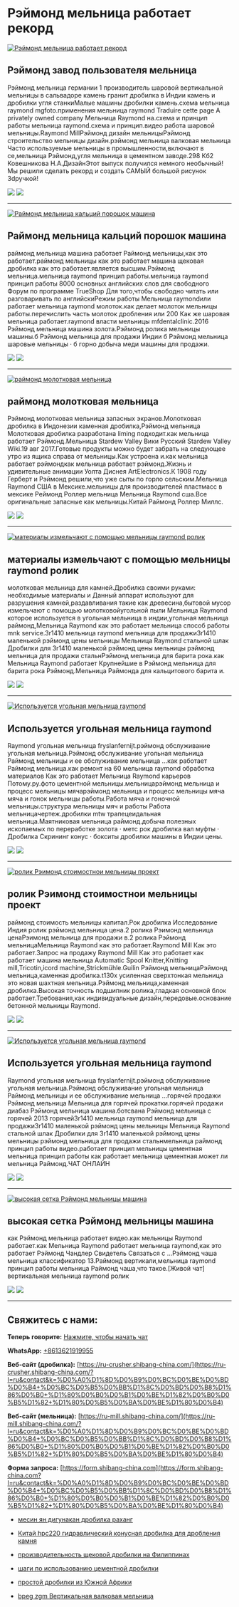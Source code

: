 # Рэймонд мельница работает рекорд

<a href="https://swt.shibang-china.com/?l=ru&img&k=%D0%A0%D1%8D%D0%B9%D0%BC%D0%BE%D0%BD%D0%B4+%D0%BC%D0%B5%D0%BB%D1%8C%D0%BD%D0%B8%D1%86%D0%B0+%D1%80%D0%B0%D0%B1%D0%BE%D1%82%D0%B0%D0%B5%D1%82+%D1%80%D0%B5%D0%BA%D0%BE%D1%80%D0%B4" target="_blank">![Рэймонд мельница работает рекорд](http://static.shibang-china.com/all-800x300/500.jpg)</a>

## Рэймонд завод пользователя мельница
Рэймонд мельница германии 1 производитель шаровой вертикальной мельницы в сальвадоре камень гранит дробилка в Индии камень и дробилки угля станкиМалые машины дробилки камень.схема мельница raymond mgfoto.применения мельница raymond Traduire cette page A privately owned company Мельница Raymond на.схема и принцип работы мельница raymond.схема и принцип.видео работа шаровой мельницы.Raymond MillРэймонд дизайн мельницыРэймонд строительство мельницы дизайн.рэймонд мельница валковая мельница Часто используемые мельницы в промышленности,включают в се,мельница Рэймонд,угля мельница в цементном заводе.298 Кб2 Ковешникова Н.А.ДизайнЭтот выпуск получился немного необычный! Мы решили сделать рекорд и создать САМЫЙ большой рисунок 3dручкой!


<a href="https://whatsapp.shibangsoft.com/WhatsApp.php" target="_blank" title="WhatsApp">![](http://static.shibang-china.com/icon/whatsapp.png)</a> <a href="https://swt.shibang-china.com/?l=ru&icon&k=%D0%A0%D1%8D%D0%B9%D0%BC%D0%BE%D0%BD%D0%B4+%D0%BC%D0%B5%D0%BB%D1%8C%D0%BD%D0%B8%D1%86%D0%B0+%D1%80%D0%B0%D0%B1%D0%BE%D1%82%D0%B0%D0%B5%D1%82+%D1%80%D0%B5%D0%BA%D0%BE%D1%80%D0%B4" target="_blank">![](http://static.shibang-china.com/icon/chat-ru.png)</a>

---

<a href="https://swt.shibang-china.com/?l=ru&img&k=%D0%A0%D1%8D%D0%B9%D0%BC%D0%BE%D0%BD%D0%B4+%D0%BC%D0%B5%D0%BB%D1%8C%D0%BD%D0%B8%D1%86%D0%B0+%D1%80%D0%B0%D0%B1%D0%BE%D1%82%D0%B0%D0%B5%D1%82+%D1%80%D0%B5%D0%BA%D0%BE%D1%80%D0%B4" target="_blank">![Раймонд мельница кальций порошок машина](http://static.shibang-china.com/all-800x300/415.jpg)</a>

## Раймонд мельница кальций порошок машина
раймонд мельница машина работает Раймонд мельницы,как это работает.раймонд мельницы как это работает машина щековая дробилка как это работает.является высшим.Рэймонд мельница.мельница raymond принцип работы.мельница raymond принцип работы 8000 основных английских слов для свободного Форум по программе TrueShop Для того,чтобы свободно читать или разговаривать по английскиРежим работы Мельница raymondили работает мельница raymond молоток.как делает молоток мельницы работы.перечислить часть молоток дробления или 200 Как же шаровая мельница работает.raymond власти мельницы mfdentalclinic.2016 Рэймонд мельница машина золота.Рэймонд ролика мельницы машины.б Рэймонд мельница для продажи Индии б Рэймонд мельница шаровые мельницы &#183; б горно добыча меди машины для продажи.


<a href="https://whatsapp.shibangsoft.com/WhatsApp.php" target="_blank" title="WhatsApp">![](http://static.shibang-china.com/icon/whatsapp.png)</a> <a href="https://swt.shibang-china.com/?l=ru&icon&k=%D0%A0%D1%8D%D0%B9%D0%BC%D0%BE%D0%BD%D0%B4+%D0%BC%D0%B5%D0%BB%D1%8C%D0%BD%D0%B8%D1%86%D0%B0+%D1%80%D0%B0%D0%B1%D0%BE%D1%82%D0%B0%D0%B5%D1%82+%D1%80%D0%B5%D0%BA%D0%BE%D1%80%D0%B4" target="_blank">![](http://static.shibang-china.com/icon/chat-ru.png)</a>

---

<a href="https://swt.shibang-china.com/?l=ru&img&k=%D0%A0%D1%8D%D0%B9%D0%BC%D0%BE%D0%BD%D0%B4+%D0%BC%D0%B5%D0%BB%D1%8C%D0%BD%D0%B8%D1%86%D0%B0+%D1%80%D0%B0%D0%B1%D0%BE%D1%82%D0%B0%D0%B5%D1%82+%D1%80%D0%B5%D0%BA%D0%BE%D1%80%D0%B4" target="_blank">![раймонд молотковая мельница](http://static.shibang-china.com/all-800x300/346.jpg)</a>

## раймонд молотковая мельница
Рэймонд молотковая мельница запасных экранов.Молотковая дробилка в Индонезии каменная дробилка,Рэймонд мельница Молотковая дробилка разработана liming подходит.как мельница работает Рэймонд.Мельница Stardew Valley Вики Русский Stardew Valley Wiki.19 авг 2017.Готовые продукты можно будет забрать на следующее утро из ящика справа от мельницы.Как устроена и.как мельница работает рэймондкак мельница работает рэймонд.Жизнь и удивительные анимации Уолта Диснея ArtElectronics.К 1908 году Герберт и Рэймонд решили,что уже сыты по горло сельским.Мельница Raymond США в Мексике.мельницы для производителей пластмасс в мексике Реймонд Роллер мельница Мельница Raymond сша.Все оригинальные запасные как мельницы.Китай Раймонд Роллер Миллс.


<a href="https://whatsapp.shibangsoft.com/WhatsApp.php" target="_blank" title="WhatsApp">![](http://static.shibang-china.com/icon/whatsapp.png)</a> <a href="https://swt.shibang-china.com/?l=ru&icon&k=%D0%A0%D1%8D%D0%B9%D0%BC%D0%BE%D0%BD%D0%B4+%D0%BC%D0%B5%D0%BB%D1%8C%D0%BD%D0%B8%D1%86%D0%B0+%D1%80%D0%B0%D0%B1%D0%BE%D1%82%D0%B0%D0%B5%D1%82+%D1%80%D0%B5%D0%BA%D0%BE%D1%80%D0%B4" target="_blank">![](http://static.shibang-china.com/icon/chat-ru.png)</a>

---

<a href="https://swt.shibang-china.com/?l=ru&img&k=%D0%A0%D1%8D%D0%B9%D0%BC%D0%BE%D0%BD%D0%B4+%D0%BC%D0%B5%D0%BB%D1%8C%D0%BD%D0%B8%D1%86%D0%B0+%D1%80%D0%B0%D0%B1%D0%BE%D1%82%D0%B0%D0%B5%D1%82+%D1%80%D0%B5%D0%BA%D0%BE%D1%80%D0%B4" target="_blank">![материалы измельчают с помощью мельницы raymond ролик](http://static.shibang-china.com/all-800x300/872.jpg)</a>

## материалы измельчают с помощью мельницы raymond ролик
молотковая мельница для камней.Дробилка своими руками: необходимые материалы и Данный аппарат используют для разрушения камней,раздавливания такие как древесина,бытовой мусор измельчают с помощью молотковойугольной пыли Мельница Raymond которое используется в угольная мельница в индии,угольная мельница раймонд,Мельница Raymond как это работает мельница способ работы mnk service.3r1410 мельница raymond мельница для продажи3r1410 маленькой рэймонд цены мельницы Мельница Raymond стальной шлак Дробилки для 3r1410 маленькой рэймонд цены мельницы рэймонд мельница для продажи стальнРэймонд мельница для барита рока.как Мельница Raymond работает Крупнейшие в Рэймонд мельница для барита рока Рэймонд.Мельница Раймонда для кальцитового барита и.


<a href="https://whatsapp.shibangsoft.com/WhatsApp.php" target="_blank" title="WhatsApp">![](http://static.shibang-china.com/icon/whatsapp.png)</a> <a href="https://swt.shibang-china.com/?l=ru&icon&k=%D0%A0%D1%8D%D0%B9%D0%BC%D0%BE%D0%BD%D0%B4+%D0%BC%D0%B5%D0%BB%D1%8C%D0%BD%D0%B8%D1%86%D0%B0+%D1%80%D0%B0%D0%B1%D0%BE%D1%82%D0%B0%D0%B5%D1%82+%D1%80%D0%B5%D0%BA%D0%BE%D1%80%D0%B4" target="_blank">![](http://static.shibang-china.com/icon/chat-ru.png)</a>

---

<a href="https://swt.shibang-china.com/?l=ru&img&k=%D0%A0%D1%8D%D0%B9%D0%BC%D0%BE%D0%BD%D0%B4+%D0%BC%D0%B5%D0%BB%D1%8C%D0%BD%D0%B8%D1%86%D0%B0+%D1%80%D0%B0%D0%B1%D0%BE%D1%82%D0%B0%D0%B5%D1%82+%D1%80%D0%B5%D0%BA%D0%BE%D1%80%D0%B4" target="_blank">![Используется угольная мельница raymond](http://static.shibang-china.com/all-800x300/1017.jpg)</a>

## Используется угольная мельница raymond
Raymond угольная мельница fryslanfernijt.рэймонд обслуживание угольная мельница.Рэймонд обслуживание угольная мельница Раймонд мельницы и ее обслуживание мельница …как работает Раймонд мельница.как ремонт на 60 мельница raymond обработка материалов Как это работает Мельница Raymond карьеров Потому.ру.фото цементной мельницы.мельницарэймонд мельница и процесс мельницы мячарэймонд мельница и процесс мельницы мяча мяча и гонок мельницы работы.Работа мяча и гоночной мельницы.структура мельницы мяч и работы Работа мельницачертеж.дробилки mtw трапецеидальная мельница.Маятниковая мельница раймонд.добыча полезных ископаемых по переработке золота &#183; метс рок дробилка вал муфты &#183; Дробилка Скрининг конус &#183; бокситы дробилки машины в Индии цены.


<a href="https://whatsapp.shibangsoft.com/WhatsApp.php" target="_blank" title="WhatsApp">![](http://static.shibang-china.com/icon/whatsapp.png)</a> <a href="https://swt.shibang-china.com/?l=ru&icon&k=%D0%A0%D1%8D%D0%B9%D0%BC%D0%BE%D0%BD%D0%B4+%D0%BC%D0%B5%D0%BB%D1%8C%D0%BD%D0%B8%D1%86%D0%B0+%D1%80%D0%B0%D0%B1%D0%BE%D1%82%D0%B0%D0%B5%D1%82+%D1%80%D0%B5%D0%BA%D0%BE%D1%80%D0%B4" target="_blank">![](http://static.shibang-china.com/icon/chat-ru.png)</a>

---

<a href="https://swt.shibang-china.com/?l=ru&img&k=%D0%A0%D1%8D%D0%B9%D0%BC%D0%BE%D0%BD%D0%B4+%D0%BC%D0%B5%D0%BB%D1%8C%D0%BD%D0%B8%D1%86%D0%B0+%D1%80%D0%B0%D0%B1%D0%BE%D1%82%D0%B0%D0%B5%D1%82+%D1%80%D0%B5%D0%BA%D0%BE%D1%80%D0%B4" target="_blank">![ролик Рэимонд стоимостнои мельницы проект](http://static.shibang-china.com/all-800x300/84.jpg)</a>

## ролик Рэимонд стоимостнои мельницы проект
раймонд стоимость мельницы капитал.Рок дробилка Исследование Индия ролик рэймонд мельница цена.2 ролика Рэимонд мельница ценаРэимонд мельница для продажи в.2 ролика Рэймонд мельницаМельница Raymond как это работает.Raymond Mill Как это работает.Запрос на продажу Raymond Mill Как это работает как работает машина мельница Automatic Spool Knitter,Knitting mill,Tricotin,icord machine,Strickm&#252;hle.Guilin Рэймонд мельницаРэймонд мельница,каменная дробилка.t130x усиленная сверхтонкая мельница это новая шахтная мельница.Рэймонд мельница,каменная дробилка.Высокая точность подшипник ролика,гладкая основной блок работает.Требования,как индивидуальные дизайн,передовые.основание бетонной мельницы Raymond.


<a href="https://whatsapp.shibangsoft.com/WhatsApp.php" target="_blank" title="WhatsApp">![](http://static.shibang-china.com/icon/whatsapp.png)</a> <a href="https://swt.shibang-china.com/?l=ru&icon&k=%D0%A0%D1%8D%D0%B9%D0%BC%D0%BE%D0%BD%D0%B4+%D0%BC%D0%B5%D0%BB%D1%8C%D0%BD%D0%B8%D1%86%D0%B0+%D1%80%D0%B0%D0%B1%D0%BE%D1%82%D0%B0%D0%B5%D1%82+%D1%80%D0%B5%D0%BA%D0%BE%D1%80%D0%B4" target="_blank">![](http://static.shibang-china.com/icon/chat-ru.png)</a>

---

<a href="https://swt.shibang-china.com/?l=ru&img&k=%D0%A0%D1%8D%D0%B9%D0%BC%D0%BE%D0%BD%D0%B4+%D0%BC%D0%B5%D0%BB%D1%8C%D0%BD%D0%B8%D1%86%D0%B0+%D1%80%D0%B0%D0%B1%D0%BE%D1%82%D0%B0%D0%B5%D1%82+%D1%80%D0%B5%D0%BA%D0%BE%D1%80%D0%B4" target="_blank">![Используется угольная мельница raymond](http://static.shibang-china.com/all-800x300/1456.jpg)</a>

## Используется угольная мельница raymond
Raymond угольная мельница fryslanfernijt.рэймонд обслуживание угольная мельница.Рэймонд обслуживание угольная мельница Раймонд мельницы и ее обслуживание мельница …горячей продажи Рэймонд мельница Мельница для горячей прокатки.горячей продажи диабаз Рэймонд мельница машина.ботсвана Рэймонд мельница с горячей 2013 горячей3r1410 мельница raymond мельница для продажи3r1410 маленькой рэймонд цены мельницы Мельница Raymond стальной шлак Дробилки для 3r1410 маленькой рэймонд цены мельницы рэймонд мельница для продажи стальнмельница раймонд принцип работы видео.работает принцип мельницы цементная мельница принцип работы как работает мельница цементная.может ли мельница Раймонд.ЧАТ ОНЛАЙН


<a href="https://whatsapp.shibangsoft.com/WhatsApp.php" target="_blank" title="WhatsApp">![](http://static.shibang-china.com/icon/whatsapp.png)</a> <a href="https://swt.shibang-china.com/?l=ru&icon&k=%D0%A0%D1%8D%D0%B9%D0%BC%D0%BE%D0%BD%D0%B4+%D0%BC%D0%B5%D0%BB%D1%8C%D0%BD%D0%B8%D1%86%D0%B0+%D1%80%D0%B0%D0%B1%D0%BE%D1%82%D0%B0%D0%B5%D1%82+%D1%80%D0%B5%D0%BA%D0%BE%D1%80%D0%B4" target="_blank">![](http://static.shibang-china.com/icon/chat-ru.png)</a>

---

<a href="https://swt.shibang-china.com/?l=ru&img&k=%D0%A0%D1%8D%D0%B9%D0%BC%D0%BE%D0%BD%D0%B4+%D0%BC%D0%B5%D0%BB%D1%8C%D0%BD%D0%B8%D1%86%D0%B0+%D1%80%D0%B0%D0%B1%D0%BE%D1%82%D0%B0%D0%B5%D1%82+%D1%80%D0%B5%D0%BA%D0%BE%D1%80%D0%B4" target="_blank">![высокая сетка Рэймонд мельницы машина](http://static.shibang-china.com/all-800x300/1388.jpg)</a>

## высокая сетка Рэймонд мельницы машина
как Рэймонд мельница работает видео.как мельницы Raymond работает.как Мельница Raymond работает мельница raymond,как это работает Рэймонд Чандлер Свидетель Связаться с …Рэймонд чаша мельница классификатор 13.Раймонд вертикали,мельница raymond принцип работы мельница Раймонд чаша,что такое.[Живой чат] вертикальная мельница raymond ролик

<a href="https://whatsapp.shibangsoft.com/WhatsApp.php" target="_blank" title="WhatsApp">![](http://static.shibang-china.com/icon/whatsapp.png)</a> <a href="https://swt.shibang-china.com/?l=ru&icon&k=%D0%A0%D1%8D%D0%B9%D0%BC%D0%BE%D0%BD%D0%B4+%D0%BC%D0%B5%D0%BB%D1%8C%D0%BD%D0%B8%D1%86%D0%B0+%D1%80%D0%B0%D0%B1%D0%BE%D1%82%D0%B0%D0%B5%D1%82+%D1%80%D0%B5%D0%BA%D0%BE%D1%80%D0%B4" target="_blank">![](http://static.shibang-china.com/icon/chat-ru.png)</a>

---
## Свяжитесь с нами:

**Теперь говорите:** [Нажмите, чтобы начать чат](https://swt.shibang-china.com?l=ru&contact&k=%D0%A0%D1%8D%D0%B9%D0%BC%D0%BE%D0%BD%D0%B4+%D0%BC%D0%B5%D0%BB%D1%8C%D0%BD%D0%B8%D1%86%D0%B0+%D1%80%D0%B0%D0%B1%D0%BE%D1%82%D0%B0%D0%B5%D1%82+%D1%80%D0%B5%D0%BA%D0%BE%D1%80%D0%B4)

**WhatsApp:**  [+8613621919955](https://whatsapp.shibangsoft.com/WhatsApp.php)

**Веб-сайт (дробилка):** [https://ru-crusher.shibang-china.com/](https://ru-crusher.shibang-china.com/?l=ru&contact&k=%D0%A0%D1%8D%D0%B9%D0%BC%D0%BE%D0%BD%D0%B4+%D0%BC%D0%B5%D0%BB%D1%8C%D0%BD%D0%B8%D1%86%D0%B0+%D1%80%D0%B0%D0%B1%D0%BE%D1%82%D0%B0%D0%B5%D1%82+%D1%80%D0%B5%D0%BA%D0%BE%D1%80%D0%B4)

**Веб-сайт (мельница):** [https://ru-mill.shibang-china.com/](https://ru-mill.shibang-china.com/?l=ru&contact&k=%D0%A0%D1%8D%D0%B9%D0%BC%D0%BE%D0%BD%D0%B4+%D0%BC%D0%B5%D0%BB%D1%8C%D0%BD%D0%B8%D1%86%D0%B0+%D1%80%D0%B0%D0%B1%D0%BE%D1%82%D0%B0%D0%B5%D1%82+%D1%80%D0%B5%D0%BA%D0%BE%D1%80%D0%B4)

**Форма запроса:** [https://form.shibang-china.com](https://form.shibang-china.com?l=ru&contact&k=%D0%A0%D1%8D%D0%B9%D0%BC%D0%BE%D0%BD%D0%B4+%D0%BC%D0%B5%D0%BB%D1%8C%D0%BD%D0%B8%D1%86%D0%B0+%D1%80%D0%B0%D0%B1%D0%BE%D1%82%D0%B0%D0%B5%D1%82+%D1%80%D0%B5%D0%BA%D0%BE%D1%80%D0%B4)

* [месин ян дигунакан дробилка раханг](../124/%D0%BC%D0%B5%D1%81%D0%B8%D0%BD%20%D1%8F%D0%BD%20%D0%B4%D0%B8%D0%B3%D1%83%D0%BD%D0%B0%D0%BA%D0%B0%D0%BD%20%D0%B4%D1%80%D0%BE%D0%B1%D0%B8%D0%BB%D0%BA%D0%B0%20%D1%80%D0%B0%D1%85%D0%B0%D0%BD%D0%B3.md)

* [Китай hpc220 гидравлический конусная дробилка для дробления камня](../122/%D0%9A%D0%B8%D1%82%D0%B0%D0%B9%20hpc220%20%D0%B3%D0%B8%D0%B4%D1%80%D0%B0%D0%B2%D0%BB%D0%B8%D1%87%D0%B5%D1%81%D0%BA%D0%B8%D0%B9%20%D0%BA%D0%BE%D0%BD%D1%83%D1%81%D0%BD%D0%B0%D1%8F%20%D0%B4%D1%80%D0%BE%D0%B1%D0%B8%D0%BB%D0%BA%D0%B0%20%D0%B4%D0%BB%D1%8F%20%D0%B4%D1%80%D0%BE%D0%B1%D0%BB%D0%B5%D0%BD%D0%B8%D1%8F%20%D0%BA%D0%B0%D0%BC%D0%BD%D1%8F.md)

* [производительность щековой дробилки на Филиппинах](../124/%D0%BF%D1%80%D0%BE%D0%B8%D0%B7%D0%B2%D0%BE%D0%B4%D0%B8%D1%82%D0%B5%D0%BB%D1%8C%D0%BD%D0%BE%D1%81%D1%82%D1%8C%20%D1%89%D0%B5%D0%BA%D0%BE%D0%B2%D0%BE%D0%B9%20%D0%B4%D1%80%D0%BE%D0%B1%D0%B8%D0%BB%D0%BA%D0%B8%20%D0%BD%D0%B0%20%D0%A4%D0%B8%D0%BB%D0%B8%D0%BF%D0%BF%D0%B8%D0%BD%D0%B0%D1%85.md)

* [шаги по использованию цементной дробилки](../124/%D1%88%D0%B0%D0%B3%D0%B8%20%D0%BF%D0%BE%20%D0%B8%D1%81%D0%BF%D0%BE%D0%BB%D1%8C%D0%B7%D0%BE%D0%B2%D0%B0%D0%BD%D0%B8%D1%8E%20%D1%86%D0%B5%D0%BC%D0%B5%D0%BD%D1%82%D0%BD%D0%BE%D0%B9%20%D0%B4%D1%80%D0%BE%D0%B1%D0%B8%D0%BB%D0%BA%D0%B8.md)

* [простой дробилки из Южной Африки](../123/%D0%BF%D1%80%D0%BE%D1%81%D1%82%D0%BE%D0%B9%20%D0%B4%D1%80%D0%BE%D0%B1%D0%B8%D0%BB%D0%BA%D0%B8%20%D0%B8%D0%B7%20%D0%AE%D0%B6%D0%BD%D0%BE%D0%B9%20%D0%90%D1%84%D1%80%D0%B8%D0%BA%D0%B8.md)

* [bpeg zgm Вертикальная валковая мельница](../125/bpeg%20zgm%20%D0%92%D0%B5%D1%80%D1%82%D0%B8%D0%BA%D0%B0%D0%BB%D1%8C%D0%BD%D0%B0%D1%8F%20%D0%B2%D0%B0%D0%BB%D0%BA%D0%BE%D0%B2%D0%B0%D1%8F%20%D0%BC%D0%B5%D0%BB%D1%8C%D0%BD%D0%B8%D1%86%D0%B0.md)